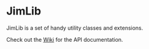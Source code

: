 JimLib
======

JimLib is a set of handy utility classes and extensions.

Check out the [Wiki](https://github.com/jimbobbennett/JimLib/wiki) for the API documentation.